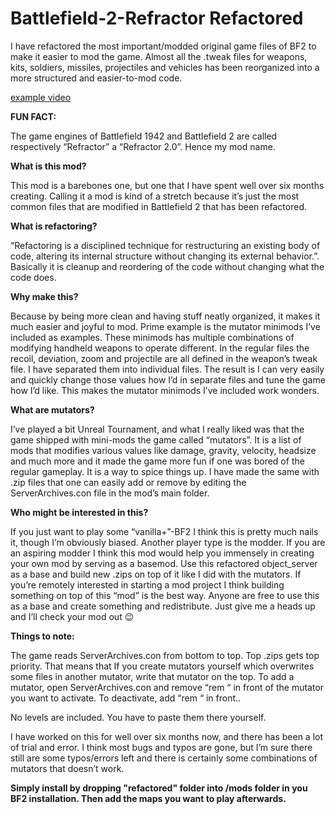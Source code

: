 # Battlefield-2-Refractor Refactored
I have refactored the most important/modded original game files of BF2 to make it easier to mod the game. Almost all the .tweak files for weapons, kits, soldiers, missiles, projectiles and vehicles has been reorganized into a more structured and easier-to-mod code. 

[example video](https://www.youtube.com/watch?v=2x9gC90GA2s)


<b>FUN FACT:</b>

The game engines of Battlefield 1942 and Battlefield 2 are called respectively “Refractor” a “Refractor 2.0”. Hence my mod name.

<b>What is this mod?</b>

This mod is a barebones one, but one that I have spent well over six months creating. Calling it a mod is kind of a stretch because it’s just the most common files that are modified in Battlefield 2 that has been refactored.

<b>What is refactoring?</b>

“Refactoring is a disciplined technique for restructuring an existing body of code, altering its internal structure without changing its external behavior.”. Basically it is cleanup and reordering of the code without changing what the code does.

<b>Why make this?</b>

Because by being more clean and having stuff neatly organized, it makes it much easier and joyful to mod. Prime example is the mutator minimods I’ve included as examples. These minimods has multiple combinations of modifying handheld weapons to operate different. In the regular files the recoil, deviation, zoom and projectile are all defined in the weapon’s tweak file. I have separated them into individual files. The result is I can very easily and quickly change those values how I’d in separate files and tune the game how I’d like. This makes the mutator minimods I’ve included work wonders.

<b>What are mutators?</b>

I’ve played a bit Unreal Tournament, and what I really liked was that the game shipped with mini-mods the game called “mutators”. It is a list of mods that modifies various values like damage, gravity, velocity, headsize and much more and it made the game more fun if one was bored of the regular gameplay. It is a way to spice things up. I have made the same with .zip files that one can easily add or remove by editing the ServerArchives.con file in the mod’s main folder.

<b>Who might be interested in this?</b>

If you just want to play some “vanilla+”-BF2 I think this is pretty much nails it, though I’m obviously biased. Another player type is the modder. If you are an aspiring modder I think this mod would help you immensely in creating your own mod by serving as a basemod. Use this refactored object_server as a base and build new .zips on top of it like I did with the mutators. If you’re remotely interested in starting a mod project I think building something on top of this “mod” is the best way. Anyone are free to use this as a base and create something and redistribute. Just give me a heads up and I’ll check your mod out 😉

<b>Things to note:</b>

The game reads ServerArchives.con from bottom to top. Top .zips gets top priority. That means that If you create mutators yourself which overwrites some files in another mutator, write that mutator on the top. To add a mutator, open ServerArchives.con and remove “rem “ in front of the mutator you want to activate. To deactivate, add “rem “ in front..

No levels are included. You have to paste them there yourself.

I have worked on this for well over six months now, and there has been a lot of trial and error. I think most bugs and typos are gone, but I’m sure there still are some typos/errors left and there is certainly some combinations of mutators that doesn’t work.

<b>Simply install by dropping "refactored" folder into /mods folder in you BF2 installation. Then add the maps you want to play afterwards. </b>

